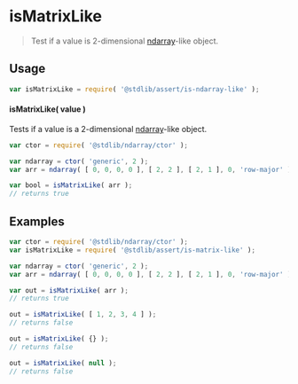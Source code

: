 <!--

@license Apache-2.0

Copyright (c) 2018 The Stdlib Authors.

Licensed under the Apache License, Version 2.0 (the "License");
you may not use this file except in compliance with the License.
You may obtain a copy of the License at

   http://www.apache.org/licenses/LICENSE-2.0

Unless required by applicable law or agreed to in writing, software
distributed under the License is distributed on an "AS IS" BASIS,
WITHOUT WARRANTIES OR CONDITIONS OF ANY KIND, either express or implied.
See the License for the specific language governing permissions and
limitations under the License.

-->

# isMatrixLike

> Test if a value is 2-dimensional [ndarray][@stdlib/ndarray/ctor]-like object.

<section class="usage">

## Usage

```javascript
var isMatrixLike = require( '@stdlib/assert/is-ndarray-like' );
```

#### isMatrixLike( value )

Tests if a value is a 2-dimensional [ndarray][@stdlib/ndarray/ctor]-like object.

```javascript
var ctor = require( '@stdlib/ndarray/ctor' );

var ndarray = ctor( 'generic', 2 );
var arr = ndarray( [ 0, 0, 0, 0 ], [ 2, 2 ], [ 2, 1 ], 0, 'row-major' );

var bool = isMatrixLike( arr );
// returns true
```

</section>

<!-- /.usage -->

<section class="examples">

## Examples

<!-- eslint no-undef: "error" -->

```javascript
var ctor = require( '@stdlib/ndarray/ctor' );
var isMatrixLike = require( '@stdlib/assert/is-matrix-like' );

var ndarray = ctor( 'generic', 2 );
var arr = ndarray( [ 0, 0, 0, 0 ], [ 2, 2 ], [ 2, 1 ], 0, 'row-major' );

var out = isMatrixLike( arr );
// returns true

out = isMatrixLike( [ 1, 2, 3, 4 ] );
// returns false

out = isMatrixLike( {} );
// returns false

out = isMatrixLike( null );
// returns false
```

</section>

<!-- /.examples -->

<section class="links">

[@stdlib/ndarray/ctor]: https://github.com/stdlib-js/stdlib/tree/develop/lib/node_modules/%40stdlib/ndarray/ctor

</section>

<!-- /.links -->
